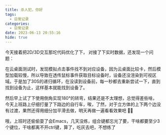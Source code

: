 ```yaml
---
title: 杀人犯，你好
tags:
  - 日常记录
categories:
  - 日常记录
date: 2023-06-13 20:55:16
hide: true
---
```


今天接着把2D/3D交互那坨代码优化了下， 对接了下实时数据，还发现一个问题：

在云桌面测试时，发现模拟点击事件找不到对应设备，因为云桌面比较卡，然后模型加载较慢，所以导致在透传鼠标事件获取目标设备时，设备还没渲染到可视区域。于是加了30S的递归循环，在没读到设备前，每一秒都去重新尝试一下，直到找到设备为止，这样基本就能找到设备了。


然后早上试了下使用倒角实现180°的转弯，结果还是不太理想，总觉得差些啥，今天上班路上仔细打量了下路边的自行车，唉，了然，对于立方体的上下两个边没有过渡，果然还得用细分加平滑去做，明天再做一遍看看效果吧 🤹‍♂️

哦，上班时还偷偷耍了会Emacs，几天没练，组合键都忘光了要，干啥都要至少3个键位，干啥都离不开ctrl键，算了，吃灰去吧，不想练了

